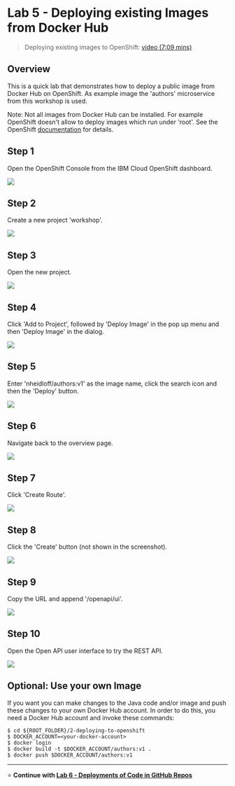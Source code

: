 # Lab 5 - Deploying existing Images from Docker Hub

> Deploying existing images to OpenShift: [video (7:09 mins)](https://youtu.be/JhxsS7l6DhA)

## Overview

This is a quick lab that demonstrates how to deploy a public image from Docker Hub on OpenShift. As example image the 'authors' microservice from this workshop is used.

Note: Not all images from Docker Hub can be installed. For example OpenShift doesn't allow to deploy images which run under 'root'. See the OpenShift [documentation](https://docs.openshift.com/container-platform/3.3/creating_images/guidelines.html) for details.

## Step 1

Open the OpenShift Console from the IBM Cloud OpenShift dashboard.

<kbd><img src="images/lab-5-step-0.jpg" /></kbd>

## Step 2

Create a new project 'workshop'.

<kbd><img src="images/lab-5-step-1.jpg" /></kbd>

## Step 3

Open the new project.

<kbd><img src="images/lab-5-step-2.jpg" /></kbd>

## Step 4

Click 'Add to Project', followed by 'Deploy Image' in the pop up menu and then 'Deploy Image' in the dialog.

<kbd><img src="images/lab-5-step-3.jpg" /></kbd>

## Step 5

Enter 'nheidloff/authors:v1' as the image name, click the search icon and then the 'Deploy' button.

<kbd><img src="images/lab-5-step-4.jpg" /></kbd>

## Step 6

Navigate back to the overview page.

<kbd><img src="images/lab-5-step-5.jpg" /></kbd>

## Step 7

Click 'Create Route'.

<kbd><img src="images/lab-5-step-6.jpg" /></kbd>

## Step 8

Click the 'Create' button (not shown in the screenshot).

<kbd><img src="images/lab-5-step-7.jpg" /></kbd>

## Step 9

Copy the URL and append '/openapi/ui'.

<kbd><img src="images/lab-5-step-8.jpg" /></kbd>

## Step 10

Open the Open API user interface to try the REST API.

<kbd><img src="images/lab-5-step-9.jpg" /></kbd>


## Optional: Use your own Image

If you want you can make changes to the Java code and/or image and push these changes to your own Docker Hub account. In order to do this, you need a Docker Hub account and invoke these commands:

```
$ cd ${ROOT_FOLDER}/2-deploying-to-openshift
$ DOCKER_ACCOUNT=<your-docker-account>
$ docker login
$ docker build -t $DOCKER_ACCOUNT/authors:v1 .
$ docker push $DOCKER_ACCOUNT/authors:v1
```

---

:star: __Continue with [Lab 6 - Deployments of Code in GitHub Repos](./6-github.md)__
